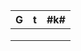 | G    | t    | #k#  |
| ---- | :--- | ---- |
|      |      |      |
|      |      |      |
|      |      |      |

